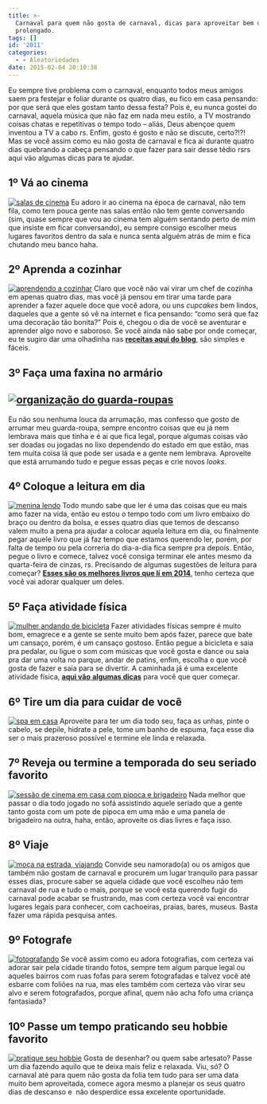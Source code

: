```yaml
---
title: >-
  Carnaval para quem não gosta de carnaval, dicas para aproveitar bem o feriado
  prolongado.
tags: []
id: '2011'
categories:
  - - Aleatoriedades
date: 2015-02-04 20:10:38
---
```


Eu sempre tive problema com o carnaval, enquanto todos meus amigos saem pra festejar e foliar durante os quatro dias, eu fico em casa pensando: por que será que eles gostam tanto dessa festa? Pois é, eu nunca gostei do carnaval, aquela música que não faz em nada meu estilo, a TV mostrando coisas chatas e repetitivas o tempo todo – aliás, Deus abençoe quem inventou a TV a cabo rs. Enfim, gosto é gosto e não se discute, certo?!?! Mas se você assim como eu não gosta de carnaval e fica aí durante quatro dias quebrando a cabeça pensando o que fazer para sair desse tédio rsrs aqui vão algumas dicas para te ajudar.

## 1º Vá ao cinema

[![salas de cinema](/images/2015/02/01.jpg)](/images/2015/02/01.jpg) Eu adoro ir ao cinema na época de carnaval, não tem fila, como tem pouca gente nas salas então não tem gente conversando (sim, quase sempre que vou ao cinema tem alguém sentando perto de mim que insiste em ficar conversando), eu sempre consigo escolher meus lugares favoritos dentro da sala e nunca senta alguém atrás de mim e fica chutando meu banco haha.

## 2º Aprenda a cozinhar

[![aprendendo a cozinhar](/images/2015/02/02.jpg)](/images/2015/02/02.jpg) Claro que você não vai virar um chef de cozinha em apenas quatro dias, mas você já pensou em tirar uma tarde para aprender a fazer aquele doce que você adora, ou uns _cupcakes_ bem lindos, daqueles que a gente só vê na internet e fica pensando: “como será que faz uma decoração tão bonita?” Pois é, chegou o dia de você se aventurar e aprender algo novo e saboroso. Se você ainda não sabe por onde começar, eu te sugiro dar uma olhadinha nas [**receitas aqui do blog**](http://natalia.blog.br/category/receitas/ "receitas aqui do blog"), são simples e fáceis.

## **3º Faça uma faxina no armário**

## **[![organização do guarda-roupas](/images/2015/02/03.jpg)](/images/2015/02/03.jpg)**

Eu não sou nenhuma louca da arrumação, mas confesso que gosto de arrumar meu guarda-roupa, sempre encontro coisas que eu já nem lembrava mais que tinha e é ai que fica legal, porque algumas coisas vão ser doadas ou jogadas no lixo dependendo do estado em que estão, mas tem muita coisa lá que pode ser usada e a gente nem lembrava. Aproveite que está arrumando tudo e pegue essas peças e crie novos _looks_.

## **4º Coloque a leitura em dia**

[![menina lendo](/images/2015/02/04-683x1024.jpg)](/images/2015/02/04.jpg) Todo mundo sabe que ler é uma das coisas que eu mais amo fazer na vida, então eu estou o tempo todo com um livro embaixo do braço ou dentro da bolsa, e esses quatro dias que temos de descanso valem muito a pena pra ajudar a colocar aquela leitura em dia, ou finalmente pegar aquele livro que já faz tempo que estamos querendo ler, porém, por falta de tempo ou pela correria do dia-a-dia fica sempre pra depois. Então, pegue o livro e comece, talvez você consiga terminar ele antes mesmo da quarta-feira de cinzas, rs. Precisando de algumas sugestões de leitura para começar? [**Esses são os melhores livros que lí em 2014**](http://natalia.blog.br/2015/01/28/05-livros-que-eu-mais-gostei-de-ler-em-2014/ "Esses são os melhores livros que lí em 2014"), tenho certeza que você vai adorar qualquer um deles.

## **5º Faça atividade física**

[![mulher andando de bicicleta ](/images/2015/02/05.jpg)](/images/2015/02/05.jpg) Fazer atividades físicas sempre é muito bom, emagrece e a gente se sente muito bem após fazer, parece que bate um cansaço, porém, é um cansaço gostoso. Então pegue a bicicleta e saia pra pedalar, ou ligue o som com músicas que você gosta e dance ou saia pra dar uma volta no parque, andar de patins, enfim, escolha o que você gosta de fazer e saia para se divertir. A caminhada já é uma excelente atividade física, [**aqui vão** **algumas dicas**](http://natalia.blog.br/2015/01/26/7-dicas-para-quem-quer-comecar-a-caminhar/ "aqui vão algumas dicas") para você que quer começar.

## **6º Tire um dia para cuidar de você**

[![spa em casa](/images/2015/02/06.jpg)](/images/2015/02/06.jpg) Aproveite para ter um dia todo seu, faça as unhas, pinte o cabelo, se depile, hidrate a pele, tome um banho de espuma, faça esse dia ser o mais prazeroso possível e termine ele linda e relaxada.

## **7º Reveja ou termine a temporada do seu seriado favorito**

[![sessão de cinema em casa com pipoca e brigadeiro ](/images/2015/02/07.jpg)](/images/2015/02/07.jpg) Nada melhor que passar o dia todo jogado no sofá assistindo aquele seriado que a gente tanto gosta com um pote de pipoca em uma mão e uma panela de brigadeiro na outra, haha, então, aproveite os dias livres e faça isso.

## **8º Viaje**

[![moça na estrada, viajando](/images/2015/02/08.jpg)](/images/2015/02/08.jpg) Convide seu namorado(a) ou os amigos que também não gostam de carnaval e procurem um lugar tranquilo para passar esses dias, procure saber se aquela cidade que você escolheu não tem carnaval de rua e tudo o mais, porque se você esta querendo fugir do carnaval pode acabar se frustrando, mas com certeza você vai encontrar lugares legais para conhecer, com cachoeiras, praias, bares, museus. Basta fazer uma rápida pesquisa antes.

## **9º Fotografe**

[![fotografando ](/images/2015/02/09.jpg)](/images/2015/02/09.jpg) Se você assim como eu adora fotografias, com certeza vai adorar sair pela cidade tirando fotos, sempre tem algum parque legal ou aqueles bairros com ruas fofas para serem fotografadas e talvez você até esbarre com foliões na rua, mas eles também com certeza vão virar seu alvo e serem fotografados, porque afinal, quem não acha fofo uma criança fantasiada?

## **10º Passe um tempo praticando seu hobbie favorito**

[![pratique seu hobbie ](/images/2015/02/10.jpg)](/images/2015/02/10.jpg) Gosta de desenhar? ou quem sabe artesato? Passe um dia fazendo aquilo que te deixa mais feliz e relaxada. Viu, só? O carnaval até para quem não gosta da folia tem tudo para ser uma data muito bem aproveitada, comece agora mesmo a planejar os seus quatro dias de descanso e  não desperdice essa excelente oportunidade.
